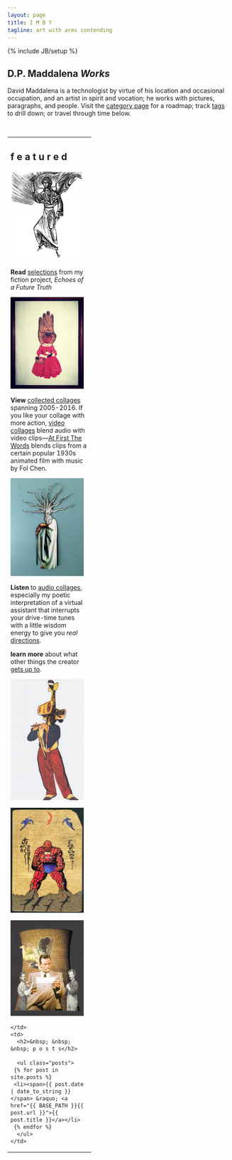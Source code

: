 ```yaml
---
layout: page
title: I M B Y
tagline: art with arms contending
---
```

{% include JB/setup %}

## D.P. Maddalena *Works*

David Maddalena is a technologist by virtue of his location and occasional occupation, and an artist in spirit and vocation; he works with pictures, paragraphs, and people. Visit the [category page](http://www.imby.net/categories.html) for a roadmap; track [tags](http://www.imby.net/tags.html) to drill down; or travel through time below.

&nbsp;

<table cellpadding='5'>
  <tr>
    <td width='175' valign='top'>
      <h2>f e a t u r e d</h2>
      <p><a href='20220116/Echoes-of-a-Future-Truth'><img src='assets/eft.jpg'></a></p>
      <p><strong>Read</strong> <a href='http://www.imby.net/tags.html#Echoes%20of%20a%20Future%20Truth-ref'>selections</a> from my fiction project, <em>Echoes of a Future Truth</em></p>
      <p><a href='http://imby.net/images/galleries/collage-2016/'><img src='assets/15.jpg'></a></p>
      <p><strong>View</strong> <a href='http://www.imby.net/20140223/collected-collages'>collected collages</a> spanning 2005-2016. If you like your collage with more action, <a href='http://www.imby.net/categories.html#video-ref'>video collages</a> blend audio with video clips&mdash;<a href='20150801/first-the-words'>At First The Words</a> blends clips from a certain popular 1930s animated film with music by Fol Chen.</p>
      <p><a href='http://www.imby.net/categories.html#audio-ref'><img src='assets/15-x.jpg'></a></p>
      <p><strong>Listen</strong> to <a href='http://www.imby.net/categories.html#audio-ref'>audio collages</a>, especially my poetic interpretation of a virtual assistant that interrupts your drive-time tunes with a little wisdom energy to give you <em>real</em> <a href='20140520/Starting-Directions-To'>directions</a>.</p>
     <p> <strong>learn more</strong> about what other things the creator <a href='http://maddalena.imby.net'>gets up to</a>. </p>
      <p><a href='20140222/Collages-2013'><img src='assets/13.jpg'></a></p>
      <p><a href='20131212/heroes'><img src='assets/heroes.jpg'></a></p>
      <p><a href='20120606/collages-2012'><img src='assets/10-12.jpg'></a></p>
    
    </td>
    <td>
      <h2>&nbsp; &nbsp; &nbsp; p o s t s</h2> 

      <ul class="posts">
     {% for post in site.posts %}
     <li><span>{{ post.date | date_to_string }}</span> &raquo; <a href="{{ BASE_PATH }}{{ post.url }}">{{ post.title }}</a></li>
     {% endfor %}
      </ul>
    </td>
  </tr>
 </table>

